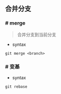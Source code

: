 ## 合并分支
### # merge
> 合并分支到当前分支
- syntax
```
git merge <branch>
```
### # 变基
- syntax
```
git rebase
```